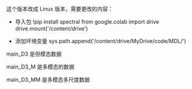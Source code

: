 这个版本改成 Linux 版本，需要更改的内容：

- 导入包
!pip install spectral
from google.colab import drive
drive.mount('/content/drive')

- 添加环境变量
sys.path.append('/content/drive/MyDrive/code/MDL/')



main_D3 是但模态数据


main_D3_M 是多模态的数据


main_D3_MM 是多模态多尺度数据





